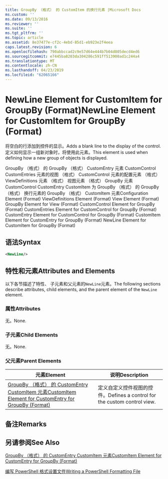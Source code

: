 ```yaml
---
title: GroupBy （格式） 的 CustomItem 的换行元素 |Microsoft Docs
ms.custom: ''
ms.date: 09/13/2016
ms.reviewer: ''
ms.suite: ''
ms.tgt_pltfrm: ''
ms.topic: article
ms.assetid: 8e37477e-cf2c-4ebd-85d1-eb923e2f4eea
caps.latest.revision: 6
ms.openlocfilehash: 790abbccad2c9e57d64e444b7b04d805decd4ed6
ms.sourcegitcommit: e7445ba8203da304286c591ff513900ad1c244a4
ms.translationtype: MT
ms.contentlocale: zh-CN
ms.lasthandoff: 04/23/2019
ms.locfileid: "62065166"
---
```

# <a name="newline-element-for-customitem-for-groupby-format"></a><span data-ttu-id="305b1-102">NewLine Element for CustomItem for GroupBy (Format)</span><span class="sxs-lookup"><span data-stu-id="305b1-102">NewLine Element for CustomItem for GroupBy (Format)</span></span>

<span data-ttu-id="305b1-103">将空白的行添加到控件的显示。</span><span class="sxs-lookup"><span data-stu-id="305b1-103">Adds a blank line to the display of the control.</span></span> <span data-ttu-id="305b1-104">定义如何显示一组新对象时，将使用此元素。</span><span class="sxs-lookup"><span data-stu-id="305b1-104">This element is used when defining how a new group of objects is displayed.</span></span>

<span data-ttu-id="305b1-105">GroupBy （格式） 的 GroupBy （格式） CustomEntry 元素 CustomControl CustomEntries 元素的视图 （格式） CustomControl 元素的配置元素 （格式） ViewDefinitions 元素 （格式） 视图元素 （格式） GroupBy 元素CustomControl CustomEntry CustomItem 为 GroupBy （格式） 的 GroupBy （格式） 换行元素的 GroupBy （格式） CustomItem 元素</span><span class="sxs-lookup"><span data-stu-id="305b1-105">Configuration Element (Format) ViewDefinitions Element (Format) View Element (Format) GroupBy Element for View (Format) CustomControl Element for GroupBy (Format) CustomEntries Element for CustomControl for GroupBy (Format) CustomEntry Element for CustomControl for GroupBy (Format) CustomItem Element for CustomEntry for GroupBy (Format) NewLine Element for CustomItem for GroupBy (Format)</span></span>

## <a name="syntax"></a><span data-ttu-id="305b1-106">语法</span><span class="sxs-lookup"><span data-stu-id="305b1-106">Syntax</span></span>

```xml
<NewLine/>
```

## <a name="attributes-and-elements"></a><span data-ttu-id="305b1-107">特性和元素</span><span class="sxs-lookup"><span data-stu-id="305b1-107">Attributes and Elements</span></span>

<span data-ttu-id="305b1-108">以下各节描述了特性、 子元素和父元素的`NewLine`元素。</span><span class="sxs-lookup"><span data-stu-id="305b1-108">The following sections describe attributes, child elements, and the parent element of the `NewLine` element.</span></span>

### <a name="attributes"></a><span data-ttu-id="305b1-109">属性</span><span class="sxs-lookup"><span data-stu-id="305b1-109">Attributes</span></span>

<span data-ttu-id="305b1-110">无。</span><span class="sxs-lookup"><span data-stu-id="305b1-110">None.</span></span>

### <a name="child-elements"></a><span data-ttu-id="305b1-111">子元素</span><span class="sxs-lookup"><span data-stu-id="305b1-111">Child Elements</span></span>

<span data-ttu-id="305b1-112">无。</span><span class="sxs-lookup"><span data-stu-id="305b1-112">None.</span></span>

### <a name="parent-elements"></a><span data-ttu-id="305b1-113">父元素</span><span class="sxs-lookup"><span data-stu-id="305b1-113">Parent Elements</span></span>

|<span data-ttu-id="305b1-114">元素</span><span class="sxs-lookup"><span data-stu-id="305b1-114">Element</span></span>|<span data-ttu-id="305b1-115">说明</span><span class="sxs-lookup"><span data-stu-id="305b1-115">Description</span></span>|
|-------------|-----------------|
|[<span data-ttu-id="305b1-116">GroupBy （格式） 的 CustomEntry CustomItem 元素</span><span class="sxs-lookup"><span data-stu-id="305b1-116">CustomItem Element for CustomEntry for GroupBy (Format)</span></span>](./customitem-element-for-customentry-for-groupby-format.md)|<span data-ttu-id="305b1-117">定义自定义控件视图的控件。</span><span class="sxs-lookup"><span data-stu-id="305b1-117">Defines a control for the custom control view.</span></span>|

## <a name="remarks"></a><span data-ttu-id="305b1-118">备注</span><span class="sxs-lookup"><span data-stu-id="305b1-118">Remarks</span></span>

## <a name="see-also"></a><span data-ttu-id="305b1-119">另请参阅</span><span class="sxs-lookup"><span data-stu-id="305b1-119">See Also</span></span>

[<span data-ttu-id="305b1-120">GroupBy （格式） 的 CustomEntry CustomItem 元素</span><span class="sxs-lookup"><span data-stu-id="305b1-120">CustomItem Element for CustomEntry for GroupBy (Format)</span></span>](./customitem-element-for-customentry-for-groupby-format.md)

[<span data-ttu-id="305b1-121">编写 PowerShell 格式设置文件</span><span class="sxs-lookup"><span data-stu-id="305b1-121">Writing a PowerShell Formatting File</span></span>](./writing-a-powershell-formatting-file.md)
